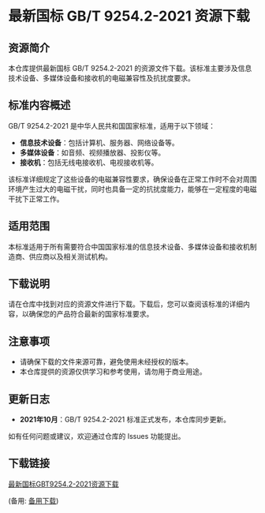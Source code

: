 # 最新国标 GB/T 9254.2-2021 资源下载

## 资源简介

本仓库提供最新国标 GB/T 9254.2-2021 的资源文件下载。该标准主要涉及信息技术设备、多媒体设备和接收机的电磁兼容性及抗扰度要求。

## 标准内容概述

GB/T 9254.2-2021 是中华人民共和国国家标准，适用于以下领域：

- **信息技术设备**：包括计算机、服务器、网络设备等。
- **多媒体设备**：如音频、视频播放器、投影仪等。
- **接收机**：包括无线电接收机、电视接收机等。

该标准详细规定了这些设备的电磁兼容性要求，确保设备在正常工作时不会对周围环境产生过大的电磁干扰，同时也具备一定的抗扰度能力，能够在一定程度的电磁干扰下正常工作。

## 适用范围

本标准适用于所有需要符合中国国家标准的信息技术设备、多媒体设备和接收机制造商、供应商以及相关测试机构。

## 下载说明

请在仓库中找到对应的资源文件进行下载。下载后，您可以查阅该标准的详细内容，以确保您的产品符合最新的国家标准要求。

## 注意事项

- 请确保下载的文件来源可靠，避免使用未经授权的版本。
- 本仓库提供的资源仅供学习和参考使用，请勿用于商业用途。

## 更新日志

- **2021年10月**：GB/T 9254.2-2021 标准正式发布，本仓库同步更新。

如有任何问题或建议，欢迎通过仓库的 Issues 功能提出。

## 下载链接
[最新国标GBT9254.2-2021资源下载](https://pan.quark.cn/s/2fefa0902774) 

(备用: [备用下载](https://pan.baidu.com/s/1o4TADrpy0DICZz3hTQF6Xg?pwd=1234))
